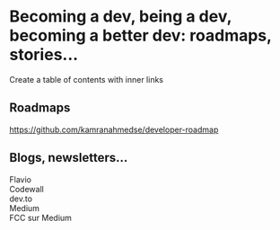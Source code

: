 # Becoming a dev, being a dev, becoming a better dev: roadmaps, stories...

Create a table of contents with inner links

## Roadmaps

https://github.com/kamranahmedse/developer-roadmap






## Blogs, newsletters...

Flavio  
Codewall  
dev.to  
Medium  
FCC sur Medium  

